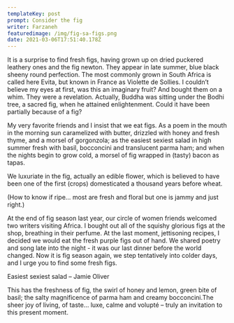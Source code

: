 ```yaml
---
templateKey: post
prompt: Consider the fig
writer: Farzaneh
featuredimage: /img/fig-sa-figs.png
date: 2021-03-06T17:51:40.178Z
---
```

It is a surprise to find fresh figs, having grown up on dried puckered leathery ones and the fig newton.  They appear in late summer, blue black sheeny round perfection.  The most commonly grown in South Africa is called here Evita, but known in France as Violette de Sollies.  I couldn’t believe my eyes at first, was this an imaginary fruit?  And bought them on a whim.  They were a revelation.  Actually, Buddha was sitting under the Bodhi tree, a sacred fig, when he attained enlightenment.  Could it have been partially because of a fig?



My very favorite friends and I insist that we eat figs.  As a poem in the mouth in the morning sun caramelized with butter, drizzled with honey and fresh thyme, and a morsel of gorgonzola; as the easiest sexiest salad in high summer fresh with basil, bocconcini and translucent parma ham; and when the nights begin to grow cold, a morsel of fig wrapped in (tasty) bacon as tapas.



We luxuriate in the fig, actually an edible flower, which is believed to have been one of the first (crops) domesticated a thousand years before wheat.

(How to know if ripe… most are fresh and floral but one is jammy and just right.)



At the end of fig season last year, our circle of women friends welcomed two writers visiting Africa.  I bought out all of the squishy glorious figs at the shop, breathing in their perfume.  At the last moment, jettisoning recipes, I decided we would eat the fresh purple figs out of hand.  We shared poetry and song late into the night - it was our last dinner before the world changed.  Now it is fig season again, we step tentatively into colder days, and I urge you to find some fresh figs.



Easiest sexiest salad – Jamie Oliver

This has the freshness of fig, the swirl of honey and lemon, green bite of basil; the salty magnificence of parma ham and creamy bocconcini.The sheer joy of living, of taste… luxe, calme and volupté – truly an invitation to this present moment.

<!--EndFragment-->